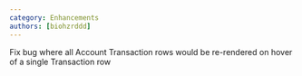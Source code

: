 ```yaml
---
category: Enhancements
authors: [biohzrddd]
---
```


Fix bug where all Account Transaction rows would be re-rendered on hover of a single Transaction row
